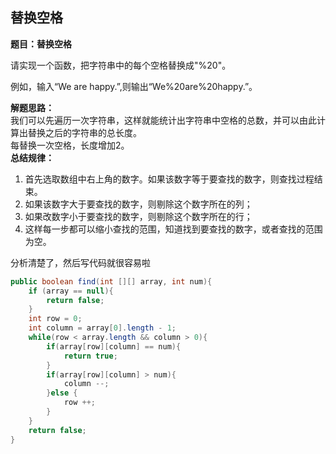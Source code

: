 <link href="markdown.css" rel="stylesheet"></link>

## 替换空格
**题目：替换空格**    

请实现一个函数，把字符串中的每个空格替换成"%20"。
  
例如，输入“We are happy.”,则输出“We%20are%20happy.”。

**解题思路：**  
我们可以先遍历一次字符串，这样就能统计出字符串中空格的总数，并可以由此计算出替换之后的字符串的总长度。  
每替换一次空格，长度增加2。  
**总结规律：** 
1. 首先选取数组中右上角的数字。如果该数字等于要查找的数字，则查找过程结束。
2. 如果该数字大于要查找的数字，则剔除这个数字所在的列；
3. 如果改数字小于要查找的数字，则剔除这个数字所在的行；
4. 这样每一步都可以缩小查找的范围，知道找到要查找的数字，或者查找的范围为空。

分析清楚了，然后写代码就很容易啦

```java
public boolean find(int [][] array, int num){
    if (array == null){
        return false;
    }
    int row = 0;
    int column = array[0].length - 1;
    while(row < array.length && column > 0){
        if(array[row][column] == num){
            return true;
        }
        if(array[row][column] > num){
            column --;
        }else {
            row ++;
        }
    }
    return false;
}
```


